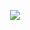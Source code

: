 <p align="center" >
  <a href="https://github.com/anuraghazra/github-readme-stats" title="Go to Source">
    <img src="https://github-readme-stats-self-eight.vercel.app/api?username=painhardcore&count_private=true&theme=transparent">
  </a>
</p>

